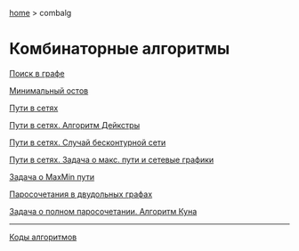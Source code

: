 <script type="text/x-mathjax-config">MathJax.Hub.Config({tex2jax: {inlineMath: [['$','$']]}});</script><script src='https://cdnjs.cloudflare.com/ajax/libs/mathjax/2.7.5/MathJax.js?config=TeX-MML-AM_CHTML' async></script>
[home](../) > combalg

# Комбинаторные алгоритмы

[Поиск в графе](files/search.pdf)

[Минимальный остов](files/ostov.pdf)

[Пути в сетях](files/net.pdf)

[Пути в сетях. Алгоритм Дейкстры](files/dijkstra.pdf)

[Пути в сетях. Случай бесконтурной сети](files/bezkontur.pdf)

[Пути в сетях. Задача о макс. пути и сетевые графики](files/maxnet.pdf)

[Задача о MaxMin пути](files/maxmin.pptx)

[Паросочетания в двудольных графах](files/pairs.pdf)

[Задача о полном паросочетании. Алгоритм Куна](files/kun.pdf)

------

[Коды алгоритмов](files/shpora.docx)